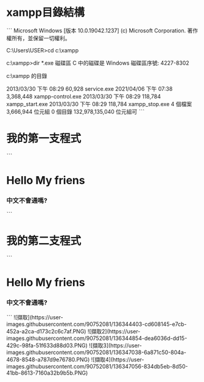 # xampp目錄結構
ˋˋˋ
Microsoft Windows [版本 10.0.19042.1237]
(c) Microsoft Corporation. 著作權所有，並保留一切權利。

C:\Users\USER>cd c:\xampp

c:\xampp>dir *.exe
 磁碟區 C 中的磁碟是 Windows
 磁碟區序號:  4227-8302

 c:\xampp 的目錄

2013/03/30  下午 08:29            60,928 service.exe
2021/04/06  下午 07:38         3,368,448 xampp-control.exe
2013/03/30  下午 08:29           118,784 xampp_start.exe
2013/03/30  下午 08:29           118,784 xampp_stop.exe
               4 個檔案       3,666,944 位元組
               0 個目錄  132,978,135,040 位元組可
ˋˋˋ

# 我的第一支程式
ˋˋˋ
<!DOCTYPE html>
<html>
<head>
    <title>MY First web programming</title>
</head>
<body>

<h1>Hello My friens</h1>


<h3>中文不會通嗎?</h3>


</body>
</html>
ˋˋˋ

# 我的第二支程式
ˋˋˋ
<!DOCTYPE html>
<html>

<head>
    <title>MY First web programming</title>
	<meta charset="utf-8">
</head>

<body>

<h1>Hello My friens</h1>


<h3>中文不會通嗎?</h3>


</body>
</html>
ˋˋˋ
![擷取](https://user-images.githubusercontent.com/90752081/136344403-cd608145-e7cb-452a-a2ca-d173c2c6c7af.PNG)
![擷取2](https://user-images.githubusercontent.com/90752081/136344854-dea6036d-dd15-429c-98fa-51f633d88d03.PNG)
![擷取3](https://user-images.githubusercontent.com/90752081/136347038-6a871c50-804a-4678-8548-a787d9e76780.PNG)
![擷取4](https://user-images.githubusercontent.com/90752081/136347056-834db5eb-8d50-41bb-8613-7160a32b9b5b.PNG)
